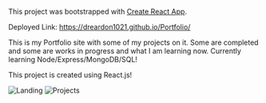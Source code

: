 This project was bootstrapped with [Create React App](https://github.com/facebook/create-react-app).

Deployed Link: https://dreardon1021.github.io/Portfolio/

This is my Portfolio site with some of my projects on it. Some are completed and some are works in progress and what I am learning now. Currently learning Node/Express/MongoDB/SQL!

This project is created using React.js!



![Landing](https://user-images.githubusercontent.com/56371796/94206908-c2c3bc80-fe83-11ea-8edf-92e0ce01a822.png)
![Projects](https://user-images.githubusercontent.com/56371796/94206957-dc650400-fe83-11ea-8b40-8b551ecb7310.png)
